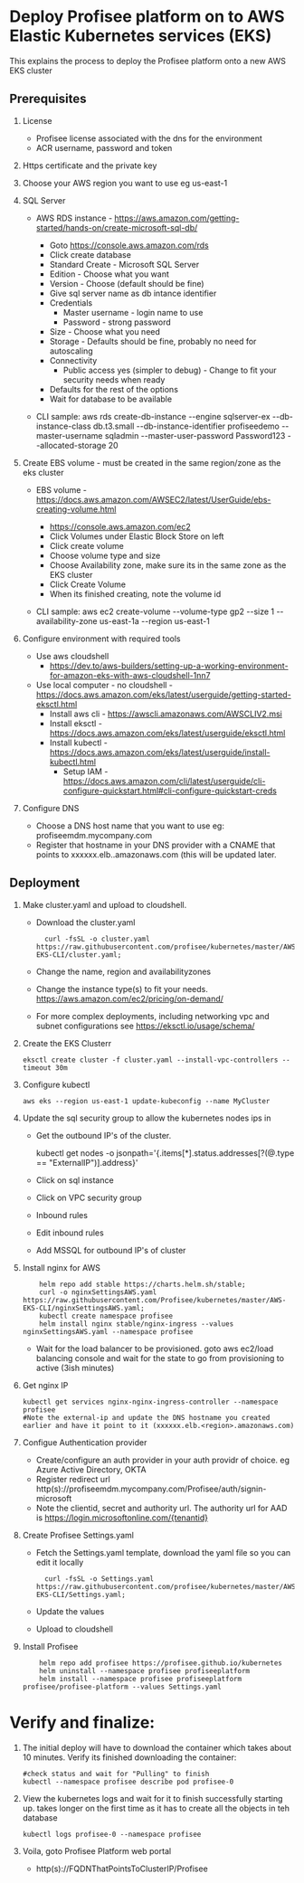 # Deploy Profisee platform on to AWS Elastic Kubernetes services (EKS)

This explains the process to deploy the Profisee platform onto a new AWS EKS cluster

## Prerequisites

1.  License
    - Profisee license associated with the dns for the environment
    - ACR username, password and token

2.  Https certificate and the private key
			
3.  Choose your AWS region you want to use eg us-east-1

4.  SQL Server
    - AWS RDS instance - https://aws.amazon.com/getting-started/hands-on/create-microsoft-sql-db/
    	
		- Goto https://console.aws.amazon.com/rds
		- Click create database
		- Standard Create - Microsoft SQL Server
		- Edition - Choose what you want
		- Version - Choose (default should be fine)
		- Give sql server name as db intance identifier
		- Credentials
			- Master username - login name to use
			- Password - strong password
		- Size - Choose what you need
		- Storage - Defaults should be fine, probably no need for autoscaling
		- Connectivity
			- Public access yes (simpler to debug) - Change to fit your security needs when ready
		- Defaults for the rest of the options
		- Wait for database to be available
	- CLI sample: aws rds create-db-instance --engine sqlserver-ex --db-instance-class db.t3.small --db-instance-identifier profiseedemo --master-username sqladmin --master-user-password Password123 --allocated-storage 20
    	
5.  Create EBS volume - must be created in the same region/zone as the eks cluster
    - EBS volume - https://docs.aws.amazon.com/AWSEC2/latest/UserGuide/ebs-creating-volume.html

	    - https://console.aws.amazon.com/ec2
		- Click Volumes under Elastic Block Store on left
		- Click create volume
		- Choose volume type and size
		- Choose Availability zone, make sure its in the same zone as the EKS cluster
		- Click Create Volume
		- When its finished creating, note the volume id
	- CLI sample:  aws ec2 create-volume --volume-type gp2 --size 1 --availability-zone us-east-1a --region us-east-1
    
6. Configure environment with required tools
	- Use aws cloudshell 
	  - https://dev.to/aws-builders/setting-up-a-working-environment-for-amazon-eks-with-aws-cloudshell-1nn7
	- Use local computer - no cloudshell - https://docs.aws.amazon.com/eks/latest/userguide/getting-started-eksctl.html
	  - Install aws cli - https://awscli.amazonaws.com/AWSCLIV2.msi
	  - Install eksctl - https://docs.aws.amazon.com/eks/latest/userguide/eksctl.html
	  - Install kubectl - https://docs.aws.amazon.com/eks/latest/userguide/install-kubectl.html
          - Setup IAM - https://docs.aws.amazon.com/cli/latest/userguide/cli-configure-quickstart.html#cli-configure-quickstart-creds

7.  Configure DNS	
    - Choose a DNS host name that you want to use eg:  profiseemdm.mycompany.com
    - Register that hostname in your DNS provider with a CNAME that points to xxxxxx.elb.<region>.amazonaws.com (this will be updated later.
      

## Deployment

1.  Make cluster.yaml and upload to cloudshell.
	- Download the cluster.yaml
            	
			curl -fsSL -o cluster.yaml https://raw.githubusercontent.com/profisee/kubernetes/master/AWS-EKS-CLI/cluster.yaml;
		
	- Change the name, region and availabilityzones
	- Change the instance type(s) to fit your needs.  https://aws.amazon.com/ec2/pricing/on-demand/
	- For more complex deployments, including networking vpc and subnet configurations see https://eksctl.io/usage/schema/
    
2.  Create the EKS Clusterr
    
        eksctl create cluster -f cluster.yaml --install-vpc-controllers --timeout 30m

3.  Configure kubectl
    
        aws eks --region us-east-1 update-kubeconfig --name MyCluster

4.  Update the sql security group to allow the kubernetes nodes ips in
    - Get the outbound IP's of the cluster.

		kubectl get nodes  -o jsonpath='{.items[*].status.addresses[?(@.type == "ExternalIP")].address}'

	- Click on sql instance
	- Click on VPC security group
	- Inbound rules
	- Edit inbound rules
	- Add MSSQL for outbound IP's of cluster

5.  Install nginx for AWS

            helm repo add stable https://charts.helm.sh/stable;
            curl -o nginxSettingsAWS.yaml https://raw.githubusercontent.com/Profisee/kubernetes/master/AWS-EKS-CLI/nginxSettingsAWS.yaml;
            kubectl create namespace profisee
	    	helm install nginx stable/nginx-ingress --values nginxSettingsAWS.yaml --namespace profisee
	    
	- Wait for the load balancer to be provisioned.  goto aws ec2/load balancing console and wait for the state to go from provisioning to active (3ish minutes)
    
6.  Get nginx IP
    
        kubectl get services nginx-nginx-ingress-controller --namespace profisee
        #Note the external-ip and update the DNS hostname you created earlier and have it point to it (xxxxxx.elb.<region>.amazonaws.com)

7.  Configue Authentication provider
	- Create/configure an auth provider in your auth providr of choice.  eg Azure Active Directory, OKTA
	- Register redirect url http(s)://profiseemdm.mycompany.com/Profisee/auth/signin-microsoft
	- Note the clientid, secret and authority url.  The authority url for AAD is https://login.microsoftonline.com/{tenantid}

8.  Create Profisee Settings.yaml
    - Fetch the Settings.yaml template, download the yaml file so you can edit it locally
      
            curl -fsSL -o Settings.yaml https://raw.githubusercontent.com/profisee/kubernetes/master/AWS-EKS-CLI/Settings.yaml;
    - Update the values
    - Upload to cloudshell    

9.  Install Profisee

            helm repo add profisee https://profisee.github.io/kubernetes
            helm uninstall --namespace profisee profiseeplatform
            helm install --namespace profisee profiseeplatform profisee/profisee-platform --values Settings.yaml

# Verify and finalize:

1.  The initial deploy will have to download the container which takes about 10 minutes.  Verify its finished downloading the container:

	    #check status and wait for "Pulling" to finish
	    kubectl --namespace profisee describe pod profisee-0

2.  View the kubernetes logs and wait for it to finish successfully starting up.  takes longer on the first time as it has to create all the objects in teh database

		kubectl logs profisee-0 --namespace profisee
		
3.  Voila, goto Profisee Platform web portal
	- http(s)://FQDNThatPointsToClusterIP/Profisee
